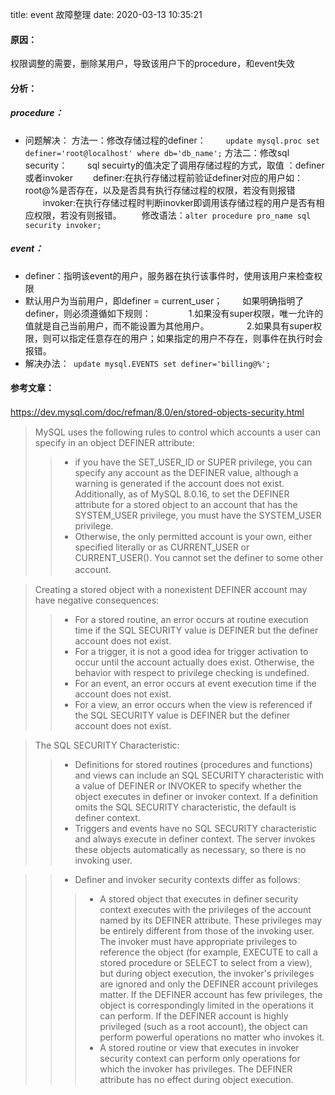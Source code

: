 
title: event 故障整理 
date: 2020-03-13 10:35:21

#### 原因：
权限调整的需要，删除某用户，导致该用户下的procedure，和event失效
#### 分析：
##### procedure：
- 问题解决：
方法一：修改存储过程的definer：
　　` update mysql.proc set definer='root@localhost' where db='db_name'; `
方法二：修改sql security：
　　sql secuirty的值决定了调用存储过程的方式，取值 ：definer或者invoker
　　definer:在执行存储过程前验证definer对应的用户如：root@%是否存在，以及是否具有执行存储过程的权限，若没有则报错
　　invoker:在执行存储过程时判断inovker即调用该存储过程的用户是否有相应权限，若没有则报错。
　　修改语法：`alter procedure pro_name sql security invoker;`

##### event：
- definer：指明该event的用户，服务器在执行该事件时，使用该用户来检查权限
- 默认用户为当前用户，即definer = current_user；
　　如果明确指明了definer，则必须遵循如下规则：
　　　　1.如果没有super权限，唯一允许的值就是自己当前用户，而不能设置为其他用户。
　　　　2.如果具有super权限，则可以指定任意存在的用户；如果指定的用户不存在，则事件在执行时会报错。
- 解决办法：` update mysql.EVENTS set definer='billing@%';`


#### 参考文章：
https://dev.mysql.com/doc/refman/8.0/en/stored-objects-security.html 　

> MySQL uses the following rules to control which accounts a user can specify in an object DEFINER attribute:
> > - if you have the SET_USER_ID or SUPER privilege, you can specify any account as the DEFINER value, although a warning is generated if the account does not exist. Additionally, as of MySQL 8.0.16, to set the DEFINER attribute for a stored object to an account that has the SYSTEM_USER privilege, you must have the SYSTEM_USER privilege.
> > - Otherwise, the only permitted account is your own, either specified literally or as CURRENT_USER or CURRENT_USER(). You cannot set the definer to some other account.　　

> Creating a stored object with a nonexistent DEFINER account may have negative consequences:
> > - For a stored routine, an error occurs at routine execution time if the SQL SECURITY value is DEFINER but the definer account does not exist.
> > - For a trigger, it is not a good idea for trigger activation to occur until the account actually does exist. Otherwise, the behavior with respect to privilege checking is undefined.
> > - For an event, an error occurs at event execution time if the account does not exist.
> > - For a view, an error occurs when the view is referenced if the SQL SECURITY value is DEFINER but the definer account does not exist.

> The SQL SECURITY Characteristic:
> > - Definitions for stored routines (procedures and functions) and views can include an SQL SECURITY characteristic with a value of DEFINER or INVOKER to specify whether the object executes in definer or invoker context. If a definition omits the SQL SECURITY characteristic, the default is definer context.
> > - Triggers and events have no SQL SECURITY characteristic and always execute in definer context. The server invokes these objects automatically as necessary, so there is no invoking user.

> > - Definer and invoker security contexts differ as follows:
> > > - A stored object that executes in definer security context executes with the privileges of the account named by its DEFINER attribute. These privileges may be entirely different from those of the invoking user. The invoker must have appropriate privileges to reference the object (for example, EXECUTE to call a stored procedure or SELECT to select from a view), but during object execution, the invoker's privileges are ignored and only the DEFINER account privileges matter. If the DEFINER account has few privileges, the object is correspondingly limited in the operations it can perform. If the DEFINER account is highly privileged (such as a root account), the object can perform powerful operations no matter who invokes it.
> > > - A stored routine or view that executes in invoker security context can perform only operations for which the invoker has privileges. The DEFINER attribute has no effect during object execution.
